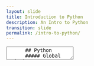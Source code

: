 ```yaml
---
layout: slide
title: Introduction to Python
description: An Intro to Python
transition: slide
permalink: /intro-to-python/
---
```

<section data-markdown>
    <textarea data-template>
      ## Python
      ##### Global Code | 2019
      ![Python](/assets/img/python-360x361.png)
      
      ---?include=/intro-to-python/topics/what-is-python.md
      ---?include=/intro-to-python/topics/hello-python.md
      ---?include=/intro-to-python/topics/data-types.md
      ---?include=/intro-to-python/topics/string.md
      ---?include=/intro-to-python/topics/numeric.md
      ---?include=/intro-to-python/topics/list.md
      ---?include=/intro-to-python/topics/dynamic-typing.md
      ---?include=/intro-to-python/topics/dictionary.md
      ---?include=/intro-to-python/topics/tuple.md
      ---?include=/intro-to-python/topics/conditionals.md
      ---?include=/intro-to-python/topics/loops.md
      ---?include=/intro-to-python/topics/functions.md
      ---?include=/intro-to-python/topics/modules.md
      ---?include=/intro-to-python/topics/bytes.md
   </textarea>
</section>











